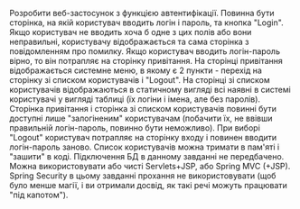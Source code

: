 Розробити веб-застосунок з функцією автентифікації.
Повинна бути сторінка, на якій користувач вводить логін і пароль, та кнопка "Login".
Якщо користувач не вводить хоча б одне з цих полів або вони неправильні, користувачу відображається та сама сторінка з повідомленням про помилку.
Якщо користувач вводить логін-пароль вірно, то він потрапляє на сторінку привітання.
На сторінці привітання відображається системне меню, в якому є 2 пункти - перехід на сторінку зі списком користувачів і "Logout".
На сторінці зі списком користувачів відображаються в статичному вигляді всі наявні в системі користувачі у вигляді таблиці (їх логіни і імена, але без паролів).
Сторінка привітання і сторінка зі списком користувачів повинні бути доступні лише "залогіненим" користувачам (побачити їх, не ввівши правильній логін-пароль, повинно бути неможливо).
При виборі "Logout" користувач потрапляє на сторінку входу і повинен вводити логін-пароль заново.
Список користувачів можна тримати в пам'яті і "зашити" в коді. Підключення БД в данному завданні не передбачено.
Можна використовувати або чисті Servlets+JSP, або Spring MVC (+JSP).
Spring Security в цьому завданні прохання не використовувати (щоб було менше магії, і ви отримали досвід, як такі речі можуть працювати "під капотом").